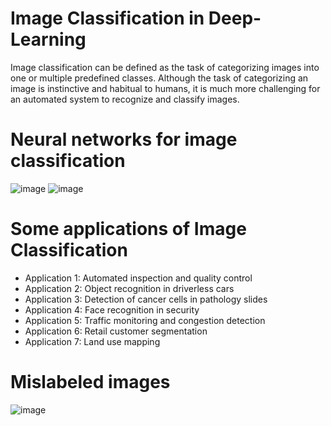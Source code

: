 #  Image Classification in Deep-Learning
Image classification can be defined as the task of categorizing images into one or multiple predefined classes. Although the task of categorizing an image is instinctive and habitual to humans, it is much more challenging for an automated system to recognize and classify images.
# Neural networks for image classification 
![image](https://user-images.githubusercontent.com/108592629/236592708-786d1b2a-432b-44bb-ae0a-0199520d5fa2.png)
![image](https://user-images.githubusercontent.com/108592629/236592748-7a2f5207-86ad-43fb-a02e-580bf6103f85.png)

# Some applications of Image Classification
* Application 1: Automated inspection and quality control 
* Application 2: Object recognition in driverless cars 
* Application 3: Detection of cancer cells in pathology slides 
* Application 4: Face recognition in security 
* Application 5: Traffic monitoring and congestion detection 
* Application 6: Retail customer segmentation 
* Application 7: Land use mapping  

# Mislabeled images 
![image](https://user-images.githubusercontent.com/108592629/236593209-1f2465b3-4107-4520-8db5-b03cd368ef37.png)
